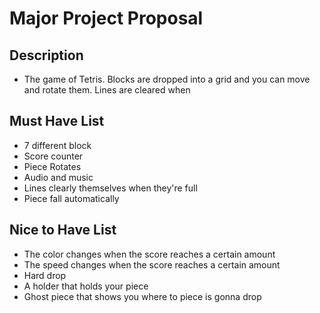 # Major Project Proposal

## Description 
- The game of Tetris. Blocks are dropped into a grid and you can move and rotate them. Lines are cleared when 

## Must Have List
- 7 different block
- Score counter 
- Piece Rotates 
- Audio and music
- Lines clearly themselves when they're full
- Piece fall automatically

## Nice to Have List
- The color changes when the score reaches a certain amount
- The speed changes when the score reaches a certain amount
- Hard drop
- A holder that holds your piece
- Ghost piece that shows you where to piece is gonna drop